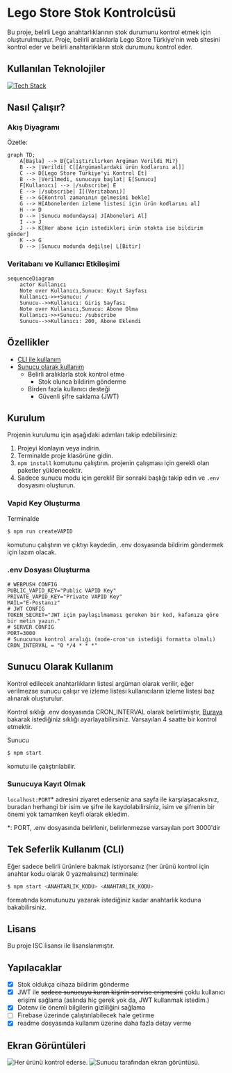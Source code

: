 # Lego Store Stok Kontrolcüsü
Bu proje, belirli Lego anahtarlıklarının stok durumunu kontrol etmek için oluşturulmuştur. Proje, belirli aralıklarla Lego Store Türkiye'nin web sitesini kontrol eder ve belirli anahtarlıkların stok durumunu kontrol eder.

## Kullanılan Teknolojiler
[![Tech Stack](https://skillicons.dev/icons?i=nodejs,express,sqlite)](https://skillicons.dev)

## Nasıl Çalışır?

### Akış Diyagramı
Özetle:
```mermaid
graph TD;
    A[Başla] --> B{Çalıştırılırken Argüman Verildi Mi?}
    B --> |Verildi| C[[Argümanlardaki ürün kodlarını al]]
    C --> D[Lego Store Türkiye'yi Kontrol Et]
    B --> |Verilmedi, sunucuyu başlat| E[Sunucu]
    F[Kullanıcı] --> |/subscribe| E
    E --> |/subscribe| I[(Veritabanı)]
    E --> G[Kontrol zamanının gelmesini bekle]
    G --> H[Abonelerden izleme listesi için ürün kodlarını al]
    H --> D
    D --> |Sunucu modundaysa| J[Aboneleri Al]
    I --> J
    J --> K[Her abone için istedikleri ürün stokta ise bildirim gönder]
    K --> G
    D --> |Sunucu modunda değilse| L[Bitir]
```
### Veritabanı ve Kullanıcı Etkileşimi
```mermaid
sequenceDiagram
    actor Kullanıcı
    Note over Kullanıcı,Sunucu: Kayıt Sayfası
    Kullanıcı->>+Sunucu: /
    Sunucu-->>Kullanıcı: Giriş Sayfası
    Note over Kullanıcı,Sunucu: Abone Olma
    Kullanıcı->>+Sunucu: /subscribe
    Sunucu-->>Kullanıcı: 200, Abone Eklendi
```

## Özellikler
- [CLI ile kullanım](https://github.com/yussufbiyik/lego-store-stock-checker?tab=readme-ov-file#tek-seferlik-kullan%C4%B1m-cli)
- [Sunucu olarak kullanım](https://github.com/yussufbiyik/lego-store-stock-checker?tab=readme-ov-file#sunucu-olarak-kullan%C4%B1m)
    - Belirli aralıklarla stok kontrol etme
        - Stok olunca bildirim gönderme
    - Birden fazla kullanıcı desteği
        - Güvenli şifre saklama (JWT)

## Kurulum
Projenin kurulumu için aşağıdaki adımları takip edebilirsiniz:

1. Projeyi klonlayın veya indirin.
2. Terminalde proje klasörüne gidin.
3. ```npm install``` komutunu çalıştırın. projenin çalışması için gerekli olan paketler yüklenecektir.
4. Sadece sunucu modu için gerekli! Bir sonraki başlığı takip edin ve `.env` dosyasını oluşturun.

### Vapid Key Oluşturma
Terminalde
```bash
$ npm run createVAPID
```
komutunu çalıştırın ve çıktıyı kaydedin, .env dosyasında bildirim göndermek için lazım olacak.

### .env Dosyası Oluşturma
```env
# WEBPUSH CONFIG
PUBLIC_VAPID_KEY="Public VAPID Key" 
PRIVATE_VAPID_KEY="Private VAPID Key"
MAIL="E-Postanız"
# JWT CONFIG
TOKEN_SECRET="JWT için paylaşılmaması gereken bir kod, kafanıza göre bir metin yazın."
# SERVER CONFIG
PORT=3000
# Sunucunun kontrol aralığı (node-cron'un istediği formatta olmalı)
CRON_INTERVAL = "0 */4 * * *"
```

## Sunucu Olarak Kullanım
Kontrol edilecek anahtarlıkların listesi argüman olarak verilir, eğer verilmezse sunucu çalışır ve izleme listesi kullanıcıların izleme listesi baz alınarak oluşturulur.

Kontrol sıklığı .env dosyasında CRON_INTERVAL olarak belirtilmiştir, [Buraya](https://www.npmjs.com/package/node-cron#cron-syntax) bakarak istediğiniz sıklığı ayarlayabilirsiniz.
Varsayılan 4 saatte bir kontrol etmektir. 

Sunucu 
```bash
$ npm start
``` 
komutu ile çalıştırılabilir.

### Sunucuya Kayıt Olmak
`localhost:PORT`* adresini ziyaret ederseniz ana sayfa ile karşılaşacaksınız, buradan herhangi bir isim ve şifre ile kaydolabilirsiniz, isim ve şifrenin bir önemi yok tamamken keyfi olarak ekledim.

*: PORT, .env dosyasında belirlenir, belirlenmezse varsayılan port 3000'dir

## Tek Seferlik Kullanım (CLI)
Eğer sadece belirli ürünlere bakmak istiyorsanız (her ürünü kontrol için anahtar kodu olarak 0 yazmalısınız) terminale:
```bash
$ npm start <ANAHTARLIK_KODU> <ANAHTARLIK_KODU>
```
formatında komutunuzu yazarak istediğiniz kadar anahtarlık koduna bakabilirsiniz. 

## Lisans
Bu proje ISC lisansı ile lisanslanmıştır.

## Yapılacaklar
- [X] Stok oldukça cihaza bildirim gönderme
- [X] JWT ile ~~sadece sunucuyu kuran kişinin servise erişmesini~~ çoklu kullanıcı erişimi sağlama (aslında hiç gerek yok da, JWT kullanmak istedim.)
- [X] Dotenv ile önemli bilgilerin gizliliğini sağlama
- [ ] Firebase üzerinde çalıştırılabilecek hale getirme
- [X] readme dosyasında kullanım üzerine daha fazla detay verme

## Ekran Görüntüleri
![Her ürünü kontrol ederse.](screenshots/cli.png)
![Sunucu tarafından ekran görüntüsü.](screenshots/serverside.png)